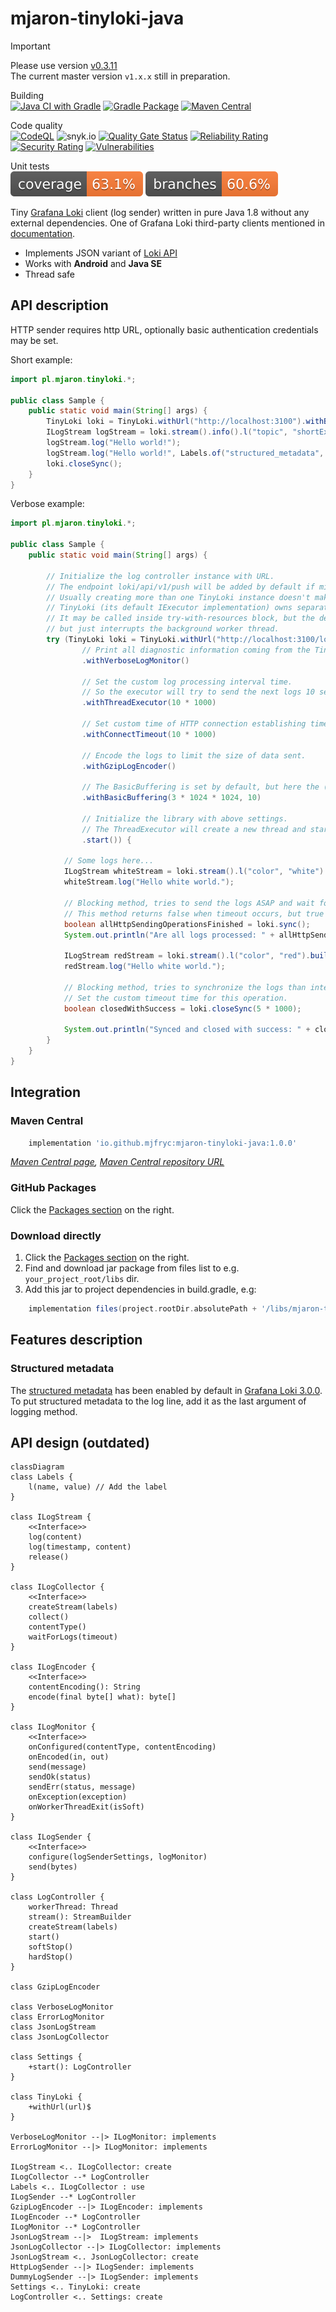 # mjaron-tinyloki-java

> [!IMPORTANT]  
> Please use version [v0.3.11](https://github.com/mjfryc/mjaron-tinyloki-java/tree/v0.3.11)  
> The current master version `v1.x.x` still in preparation.

Building  
[![Java CI with Gradle](https://github.com/mjfryc/mjaron-tinyloki-java/actions/workflows/gradle.yml/badge.svg)](https://github.com/mjfryc/mjaron-tinyloki-java/actions/workflows/gradle.yml)
[![Gradle Package](https://github.com/mjfryc/mjaron-tinyloki-java/actions/workflows/gradle-publish.yml/badge.svg)](https://github.com/mjfryc/mjaron-tinyloki-java/actions/workflows/gradle-publish.yml)
[![Maven Central](https://img.shields.io/maven-central/v/io.github.mjfryc/mjaron-tinyloki-java?color=dark-green&style=flat)](https://search.maven.org/artifact/io.github.mjfryc/mjaron-tinyloki-java/)

Code quality  
[![CodeQL](https://github.com/mjfryc/mjaron-tinyloki-java/actions/workflows/codeql.yml/badge.svg)](https://github.com/mjfryc/mjaron-tinyloki-java/actions/workflows/codeql.yml)
![snyk.io](https://snyk.io/test/github/mjfryc/mjaron-tinyloki-java/badge.svg)
[![Quality Gate Status](https://sonarcloud.io/api/project_badges/measure?project=mjfryc_mjaron-tinyloki-java&metric=alert_status)](https://sonarcloud.io/summary/new_code?id=mjfryc_mjaron-tinyloki-java)
[![Reliability Rating](https://sonarcloud.io/api/project_badges/measure?project=mjfryc_mjaron-tinyloki-java&metric=reliability_rating)](https://sonarcloud.io/summary/new_code?id=mjfryc_mjaron-tinyloki-java)
[![Security Rating](https://sonarcloud.io/api/project_badges/measure?project=mjfryc_mjaron-tinyloki-java&metric=security_rating)](https://sonarcloud.io/summary/new_code?id=mjfryc_mjaron-tinyloki-java)
[![Vulnerabilities](https://sonarcloud.io/api/project_badges/measure?project=mjfryc_mjaron-tinyloki-java&metric=vulnerabilities)](https://sonarcloud.io/summary/new_code?id=mjfryc_mjaron-tinyloki-java)

Unit tests  
![Coverage](.github/badges/jacoco.svg)
![Branches](.github/badges/branches.svg)

Tiny [Grafana Loki](https://grafana.com/oss/loki/) client (log sender) written in pure Java 1.8 without any external
dependencies. One of Grafana Loki third-party clients mentioned in [documentation](https://grafana.com/docs/loki/v3.4.x/send-data/).

* Implements JSON variant of [Loki API](https://grafana.com/docs/loki/latest/api/#post-lokiapiv1push)
* Works with **Android** and **Java SE**
* Thread safe

## API description

HTTP sender requires http URL, optionally basic authentication credentials may be set.

Short example:

```java
import pl.mjaron.tinyloki.*;

public class Sample {
    public static void main(String[] args) {
        TinyLoki loki = TinyLoki.withUrl("http://localhost:3100").withBasicAuth("user", "pass").open();
        ILogStream logStream = loki.stream().info().l("topic", "shortExample").open();
        logStream.log("Hello world!");
        logStream.log("Hello world!", Labels.of("structured_metadata", "My log metadata value."));
        loki.closeSync();
    }
}
```

Verbose example:

```java
import pl.mjaron.tinyloki.*;

public class Sample {
    public static void main(String[] args) {

        // Initialize the log controller instance with URL.
        // The endpoint loki/api/v1/push will be added by default if missing.
        // Usually creating more than one TinyLoki instance doesn't make sense.
        // TinyLoki (its default IExecutor implementation) owns separate thread which sends logs periodically.
        // It may be called inside try-with-resources block, but the default close() method doesn't synchronize the logs,
        // but just interrupts the background worker thread.
        try (TinyLoki loki = TinyLoki.withUrl("http://localhost:3100/loki/api/v1/push")
                // Print all diagnostic information coming from the TinyLoki library. For diagnostic purposes only.
                .withVerboseLogMonitor()

                // Set the custom log processing interval time.
                // So the executor will try to send the next logs 10 seconds after the previous logs sending operation.
                .withThreadExecutor(10 * 1000)

                // Set custom time of HTTP connection establishing timeout.
                .withConnectTimeout(10 * 1000)

                // Encode the logs to limit the size of data sent.
                .withGzipLogEncoder()

                // The BasicBuffering is set by default, but here the (not encoded) message size limit may be customized.
                .withBasicBuffering(3 * 1024 * 1024, 10)

                // Initialize the library with above settings.
                // The ThreadExecutor will create a new thread and start waiting for the logs to be sent.
                .start()) {

            // Some logs here...
            ILogStream whiteStream = loki.stream().l("color", "white").build();
            whiteStream.log("Hello white world.");

            // Blocking method, tries to send the logs ASAP and wait for sending completion.
            // This method returns false when timeout occurs, but true when sending has completed with success or failure.
            boolean allHttpSendingOperationsFinished = loki.sync();
            System.out.println("Are all logs processed: " + allHttpSendingOperationsFinished);

            ILogStream redStream = loki.stream().l("color", "red").build();
            redStream.log("Hello white world.");

            // Blocking method, tries to synchronize the logs than interrupt and join the execution thread.
            // Set the custom timeout time for this operation.
            boolean closedWithSuccess = loki.closeSync(5 * 1000);

            System.out.println("Synced and closed with success: " + closedWithSuccess);
        }
    }
}
```

## Integration

### Maven Central

```gradle
    implementation 'io.github.mjfryc:mjaron-tinyloki-java:1.0.0'
```

_[Maven Central page](https://search.maven.org/artifact/io.github.mjfryc/mjaron-tinyloki-java/),_
_[Maven Central repository URL](https://repo1.maven.org/maven2/io/github/mjfryc/mjaron-tinyloki-java/)_

### GitHub Packages

Click the [Packages section](https://github.com/mjfryc?tab=packages&repo_name=mjaron-tinyloki-java) on the right.

### Download directly

1. Click the [Packages section](https://github.com/mjfryc?tab=packages&repo_name=mjaron-tinyloki-java) on the right.
2. Find and download jar package from files list to e.g. `your_project_root/libs` dir.
3. Add this jar to project dependencies in build.gradle, e.g:

```gradle
    implementation files(project.rootDir.absolutePath + '/libs/mjaron-tinyloki-java-1.0.0.jar')
```

## Features description

### Structured metadata

The [structured metadata](https://grafana.com/docs/loki/v3.4.x/get-started/labels/structured-metadata/) has been enabled
by default in [Grafana Loki 3.0.0](https://grafana.com/docs/loki/v3.4.x/setup/upgrade/#loki-300).
To put structured metadata to the log line, add it as the last argument of logging method.

## API design (outdated)

```mermaid
classDiagram
class Labels {
    l(name, value) // Add the label
}

class ILogStream {
    <<Interface>>
    log(content)
    log(timestamp, content)
    release()
}

class ILogCollector {
    <<Interface>>
    createStream(labels)
    collect()
    contentType()
    waitForLogs(timeout)
}

class ILogEncoder {
    <<Interface>>
    contentEncoding(): String
    encode(final byte[] what): byte[]
}

class ILogMonitor {
    <<Interface>>
    onConfigured(contentType, contentEncoding)
    onEncoded(in, out)
    send(message)
    sendOk(status)
    sendErr(status, message)
    onException(exception)
    onWorkerThreadExit(isSoft)
}

class ILogSender {
    <<Interface>>
    configure(logSenderSettings, logMonitor)
    send(bytes)
}

class LogController {
    workerThread: Thread
    stream(): StreamBuilder
    createStream(labels)
    start()
    softStop()
    hardStop()
}

class GzipLogEncoder

class VerboseLogMonitor
class ErrorLogMonitor
class JsonLogStream
class JsonLogCollector

class Settings {
    +start(): LogController
}

class TinyLoki {
    +withUrl(url)$
}

VerboseLogMonitor --|> ILogMonitor: implements
ErrorLogMonitor --|> ILogMonitor: implements

ILogStream <.. ILogCollector: create
ILogCollector --* LogController
Labels <.. ILogCollector : use
ILogSender --* LogController
GzipLogEncoder --|> ILogEncoder: implements
ILogEncoder --* LogController
ILogMonitor --* LogController
JsonLogStream --|>  ILogStream: implements
JsonLogCollector --|> ILogCollector: implements
JsonLogStream <.. JsonLogCollector: create
HttpLogSender --|> ILogSender: implements
DummyLogSender --|> ILogSender: implements
Settings <.. TinyLoki: create
LogController <.. Settings: create
```
